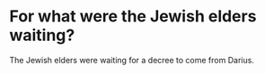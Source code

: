 # For what were the Jewish elders waiting?

The Jewish elders were waiting for a decree to come from Darius.
